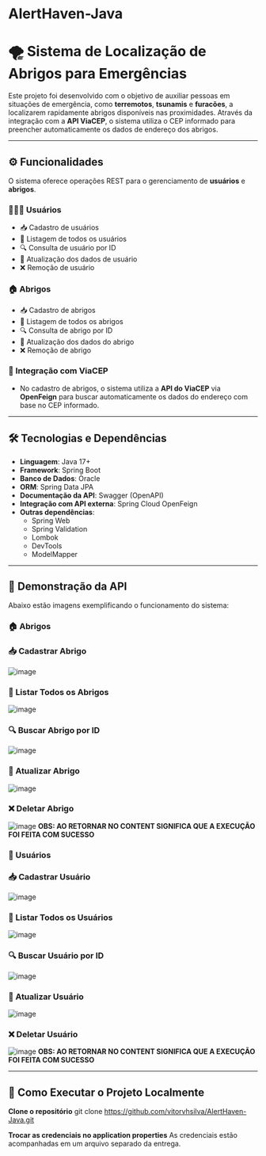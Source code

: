 # AlertHaven-Java

# 🌪️ Sistema de Localização de Abrigos para Emergências

Este projeto foi desenvolvido com o objetivo de auxiliar pessoas em situações de emergência, como **terremotos**, **tsunamis** e **furacões**, a localizarem rapidamente abrigos disponíveis nas proximidades. Através da integração com a **API ViaCEP**, o sistema utiliza o CEP informado para preencher automaticamente os dados de endereço dos abrigos.

---

## ⚙️ Funcionalidades

O sistema oferece operações REST para o gerenciamento de **usuários** e **abrigos**.

### 🧑‍🤝‍🧑 Usuários
- 📥 Cadastro de usuários
- 📃 Listagem de todos os usuários
- 🔍 Consulta de usuário por ID
- 📝 Atualização dos dados de usuário
- ❌ Remoção de usuário

### 🏠 Abrigos
- 📥 Cadastro de abrigos
- 📃 Listagem de todos os abrigos
- 🔍 Consulta de abrigo por ID
- 📝 Atualização dos dados do abrigo
- ❌ Remoção de abrigo

### 🔗 Integração com ViaCEP
- No cadastro de abrigos, o sistema utiliza a **API do ViaCEP** via **OpenFeign** para buscar automaticamente os dados do endereço com base no CEP informado.

---

## 🛠️ Tecnologias e Dependências

- **Linguagem**: Java 17+
- **Framework**: Spring Boot
- **Banco de Dados**: Oracle
- **ORM**: Spring Data JPA
- **Documentação da API**: Swagger (OpenAPI)
- **Integração com API externa**: Spring Cloud OpenFeign
- **Outras dependências**:
  - Spring Web
  - Spring Validation
  - Lombok
  - DevTools
  - ModelMapper

---

## 🧪 Demonstração da API

Abaixo estão imagens exemplificando o funcionamento do sistema:

### 🏠 Abrigos

### 📥 Cadastrar Abrigo
![image](https://github.com/user-attachments/assets/991547f0-833f-45f8-a5fc-87f4c13f2a8c)


### 📃 Listar Todos os Abrigos
![image](https://github.com/user-attachments/assets/8e7ea7a6-3cf7-4835-9e41-7980fed37ed9)


### 🔍 Buscar Abrigo por ID
![image](https://github.com/user-attachments/assets/5e7323f9-4ee5-4d9d-af53-a11ab531e432)


### 📝 Atualizar Abrigo
![image](https://github.com/user-attachments/assets/c560d505-a9f8-464d-adf7-27864d3a1fad)


### ❌ Deletar Abrigo
![image](https://github.com/user-attachments/assets/745f88dd-3084-4477-97aa-cffefd7418c6)
**OBS: AO RETORNAR NO CONTENT SIGNIFICA QUE A EXECUÇÃO FOI FEITA COM SUCESSO**

### 👤 Usuários

### 📥 Cadastrar Usuário
![image](https://github.com/user-attachments/assets/5a067fe1-5826-4097-a1e8-fd54e4ef76f1)


### 📃 Listar Todos os Usuários
![image](https://github.com/user-attachments/assets/a53740d6-c8dc-4d4e-b11f-62189922c50a)


### 🔍 Buscar Usuário por ID
![image](https://github.com/user-attachments/assets/c13bc15c-35e0-4d50-b27a-f066c176c88a)


### 📝 Atualizar Usuário
![image](https://github.com/user-attachments/assets/d2b3f302-9b2c-43b4-86c6-ec5d5b575e49)


### ❌ Deletar Usuário
![image](https://github.com/user-attachments/assets/a9084b51-43f0-4ce1-b9b6-a04bd2e38fd8)
**OBS: AO RETORNAR NO CONTENT SIGNIFICA QUE A EXECUÇÃO FOI FEITA COM SUCESSO**

---

## 🔧 Como Executar o Projeto Localmente

**Clone o repositório**
git clone https://github.com/vitorvhsilva/AlertHaven-Java.git

**Trocar as credenciais no application properties** 
As credenciais estão acompanhadas em um arquivo separado da entrega.
